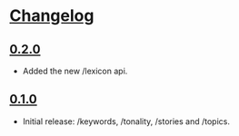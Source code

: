 # [Changelog](https://github.com/dewe/gavagai-python/releases)

## [0.2.0](https://github.com/dewe/gavagai-python/compare/0.1.0...0.2.0)

* Added the new /lexicon api.

## [0.1.0](https://github.com/dewe/gavagai-python/compare/0.1.0...0.1.0)

* Initial release: /keywords, /tonality, /stories and /topics.

